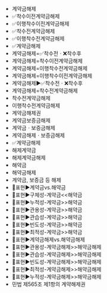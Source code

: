 - 계약금해제
- ✅착수이전계약금해제
- ✅이행착수이전계약금해제
- ✅착수전계약금해제
- ✅이행착수전계약금해제
- ✅계약금해제
- 계약금해제=✅착수전ㆍ❌착수후
- 계약금해제=착수이전계약금해제
- 계약금해제=이행착수전계약금해제
- 계약금해제=이행착수이전계약금해제
- 계약금해제▶️✅착수전ㆍ❌착수후
- 계약금해제=착수전계약금해제
- 착수전계약금해제
- 이행착수전계약금해제
- 계약금해제권
- 계약금보증금해제
- 계약금ㆍ보증금해제
- 계약금해제ㆍ보증금해제
- ✅계약금해제
- 해제계약금
- 해제계약금해제
- 해약금
- 해약금해제
- 계약금, 보증금 등 해제
- 📌표현▶️계약금vs.해약금
- 📌표현▶️구체성-계약금<<해약금
- 📌표현▶️누적성-계약금>>해약금
- 📌표현▶️관용성-계약금>>해약금
- 📌표현▶️관습성-계약금>>해약금
- 📌표현▶️빈도성-계약금>>해약금
- 📌표현▶️최적성-계약금>>해약금
- 📌표현▶️계약금해제vs.해약금해제
- 📌표현▶️관용성-계약금해제>>해약금해제
- 📌표현▶️관습성-계약금해제>>해약금해제
- 📌표현▶️빈도성-계약금해제>>해약금해제
- 📌표현▶️최적성-계약금해제>>해약금해제
- 📌표현▶️누적성-계약금해제>>해약금해제
- 민법 제565조 제1항의 계약해제권
